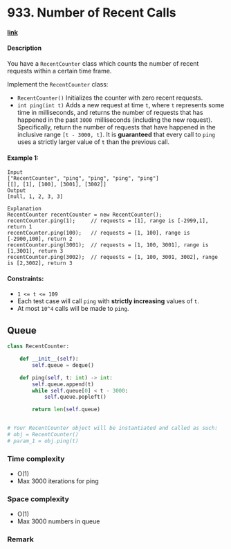 # 933. Number of Recent Calls

#### [link](https://leetcode.com/problems/number-of-recent-calls/)

#### Description
You have a `RecentCounter` class which counts the number of recent requests within a certain time frame.

Implement the `RecentCounter` class:

* `RecentCounter()` Initializes the counter with zero recent requests.
* `int ping(int t)` Adds a new request at time `t`, where `t` represents some time in milliseconds, and returns the number of requests that has happened in the past `3000 `milliseconds (including the new request). Specifically, return the number of requests that have happened in the inclusive range `[t - 3000, t]`.
It is **guaranteed** that every call to `ping` uses a strictly larger value of `t` than the previous call.

#### Example 1:
```
Input
["RecentCounter", "ping", "ping", "ping", "ping"]
[[], [1], [100], [3001], [3002]]
Output
[null, 1, 2, 3, 3]

Explanation
RecentCounter recentCounter = new RecentCounter();
recentCounter.ping(1);     // requests = [1], range is [-2999,1], return 1
recentCounter.ping(100);   // requests = [1, 100], range is [-2900,100], return 2
recentCounter.ping(3001);  // requests = [1, 100, 3001], range is [1,3001], return 3
recentCounter.ping(3002);  // requests = [1, 100, 3001, 3002], range is [2,3002], return 3
```

#### Constraints:
* `1 <= t <= 109`
* Each test case will call `ping` with **strictly increasing** values of `t`.
* At most `10^4` calls will be made to `ping`.

## Queue
```python
class RecentCounter:

    def __init__(self):
        self.queue = deque()

    def ping(self, t: int) -> int:
        self.queue.append(t)
        while self.queue[0] < t - 3000:
            self.queue.popleft()

        return len(self.queue)


# Your RecentCounter object will be instantiated and called as such:
# obj = RecentCounter()
# param_1 = obj.ping(t)
```
### Time complexity
* O(1)
* Max 3000 iterations for ping
### Space complexity
* O(1)
* Max 3000 numbers in queue
### Remark